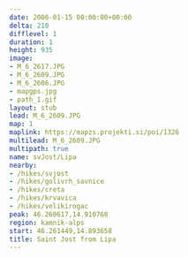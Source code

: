 ```yaml
---
date: 2006-01-15 00:00:00+00:00
delta: 210
difflevel: 1
duration: 1
height: 935
image:
- M_6_2617.JPG
- M_6_2609.JPG
- M_6_2606.JPG
- mapgps.jpg
- path_1.gif
layout: stub
lead: M_6_2609.JPG
map: 1
maplink: https://mapzs.projekti.si/poi/1326
multilead: M_6_2609.JPG
multipath: true
name: svJost/Lipa
nearby:
- /hikes/svjost
- /hikes/golivrh_savnice
- /hikes/creta
- /hikes/krvavica
- /hikes/velikirogac
peak: 46.260617,14.910768
region: kamnik-alps
start: 46.261449,14.893658
title: Saint Jost from Lipa
---
```

